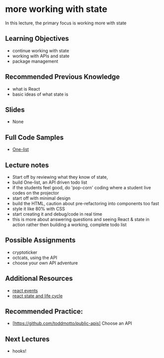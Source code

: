# more working with state

In this lecture, the primary focus is working more with state

## Learning Objectives

- continue working with state
- working with APIs and state
- package management

## Recommended Previous Knowledge

- what is React
- basic ideas of what state is

## Slides

- None

## Full Code Samples

- [One-list](https://github.com/suncoast-devs/cohort-xiii/tree/master/week-05/two-list)

## Lecture notes

- Start off by reviewing what they know of state,
- build One-list, an API driven todo list
- if the students feel good, do 'pop-corn' coding where a student live codes on the projector
- start off with minimal design
- build the HTML, caution about pre-refactoring into components too fast
- style it like 80% with CSS
- start creating it and debug/code in real time
- this is more about answering questions and seeing React & state in action rather then building a working, complete todo list

## Possible Assignments

- cryptoticker
- octcats, using the API
- choose your own API adventure

## Additional Resources

- [react events](https://reactjs.org/docs/handling-events.html)
- [react state and life cycle](https://reactjs.org/docs/state-and-lifecycle.html)

## Recommended Practice:

- [https://github.com/toddmotto/public-apis] Choose an API

## Next Lectures

- hooks!
